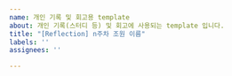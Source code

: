 ```yaml
---
name: 개인 기록 및 회고용 template
about: 개인 기록(스터디 등) 및 회고에 사용되는 template 입니다.
title: "[Reflection] n주차 조원 이름"
labels: ''
assignees: ''

---
```



